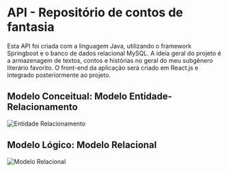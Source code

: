 # API - Repositório de contos de fantasia

Esta API foi criada com a linguagem Java, utilizando o framework Springboot e o banco de dados relacional MySQL. A ideia geral do projeto é a armazenagem
de textos, contos e histórias no geral do meu subgênero literário favorito. O front-end da aplicação será criado em React.js e integrado posteriormente ao projeto.

## Modelo Conceitual: Modelo Entidade-Relacionamento

![Entidade Relacionamento](https://user-images.githubusercontent.com/92900668/186030402-f86bbd11-e1af-434a-a85e-29a280a1ffa7.png)

## Modelo Lógico: Modelo Relacional

![Modelo Relacional](https://user-images.githubusercontent.com/92900668/186030436-70e6a7b6-24ca-4f6b-8550-7364498d5592.png)

